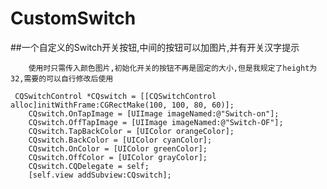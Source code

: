 # CustomSwitch

##一个自定义的Switch开关按钮,中间的按钮可以加图片,并有开关汉字提示

		使用时只需传入颜色图片,初始化开关的按钮不再是固定的大小,但是我规定了height为32,需要的可以自行修改后使用
	
```	
 CQSwitchControl *CQswitch = [[CQSwitchControl alloc]initWithFrame:CGRectMake(100, 100, 80, 60)];
    CQswitch.OnTapImage = [UIImage imageNamed:@"Switch-on"];
    CQswitch.OffTapImage = [UIImage imageNamed:@"Switch-OF"];
    CQswitch.TapBackColor = [UIColor orangeColor];
    CQswitch.BackColor = [UIColor cyanColor];
    CQswitch.OnColor = [UIColor greenColor];
    CQswitch.OffColor = [UIColor grayColor];
    CQswitch.CQDelegate = self;
    [self.view addSubview:CQswitch];
```

